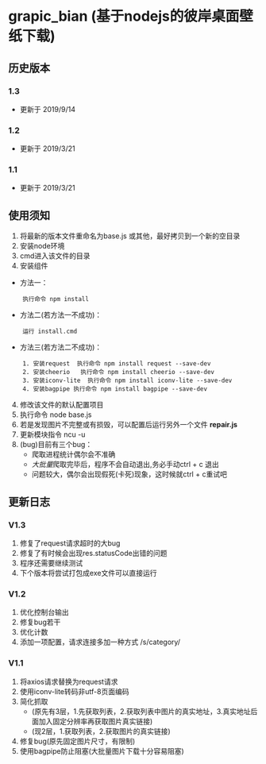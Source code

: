 # grapic_bian (基于nodejs的彼岸桌面壁纸下载)

## 历史版本
### 1.3
- 更新于 2019/9/14

### 1.2 
- 更新于 2019/3/21

### 1.1
- 更新于 2019/3/21

## 使用须知
1. 将最新的版本文件重命名为base.js 或其他，最好拷贝到一个新的空目录
1. 安装node环境
2. cmd进入该文件的目录
3. 安装组件
  - 方法一：
```
    执行命令 npm install
```
  - 方法二(若方法一不成功)：
```
    运行 install.cmd
```
  - 方法三(若方法二不成功)：
```
    1. 安装request  执行命令 npm install request --save-dev
    2. 安装cheerio   执行命令 npm install cheerio --save-dev
    3. 安装iconv-lite  执行命令 npm install iconv-lite --save-dev
    4. 安装bagpipe 执行命令 npm install bagpipe --save-dev
```

4. 修改该文件的默认配置项目
5. 执行命令 node base.js
6. 若是发现图片不完整或有损毁，可以配置后运行另外一个文件 <b>repair.js</b>
7. 更新模块指令 ncu -u
8. (bug)目前有三个bug：
    - 爬取进程统计偶尔会不准确 
    - *大批量*爬取完毕后，程序不会自动退出,务必手动ctrl + c 退出  
    - 问题较大，偶尔会出现假死(卡死)现象，这时候就ctrl + c重试吧


## 更新日志

### V1.3
1. 修复了request请求超时的大bug
2. 修复了有时候会出现res.statusCode出错的问题
3. 程序还需要继续测试
4. 下个版本将尝试打包成exe文件可以直接运行

### V1.2
1. 优化控制台输出
2. 修复bug若干
3. 优化计数
4. 添加一项配置，请求连接多加一种方式  /s/category/

### V1.1
1. 将axios请求替换为request请求
2. 使用iconv-lite转码非utf-8页面编码
3. 简化抓取
   - (原先有3层，1.先获取列表，2.获取列表中图片的真实地址，3.真实地址后面加入固定分辨率再获取图片真实链接) 
   - (现2层，1.获取列表，2.获取图片的真实链接)
4. 修复bug(原先固定图片尺寸，有限制)
5. 使用bagpipe防止阻塞(大批量图片下载十分容易阻塞)

